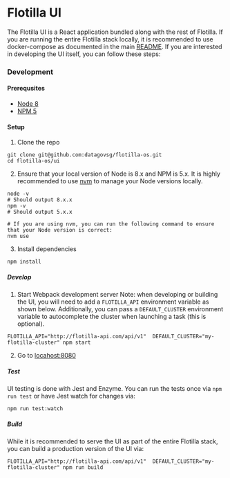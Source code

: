 # Flotilla UI

The Flotilla UI is a React application bundled along with the rest of Flotilla. If you are running the entire Flotilla stack locally, it is recommended to use docker-compose as documented in the main [README](https://github.com/datagovsg/flotilla-os#starting-the-service-locally). If you are interested in developing the UI itself, you can follow these steps:

### Development
#### Prerequsites
- [Node 8](https://nodejs.org/en/)
- [NPM 5](https://www.npmjs.com)

#### Setup
1. Clone the repo

```
git clone git@github.com:datagovsg/flotilla-os.git
cd flotilla-os/ui
```

2. Ensure that your local version of Node is 8.x and NPM is 5.x. It is highly recommended to use [nvm](https://github.com/creationix/nvm) to manage your Node versions locally.

```
node -v
# Should output 8.x.x
npm -v
# Should output 5.x.x

# If you are using nvm, you can run the following command to ensure that your Node version is correct:
nvm use
```

3. Install dependencies

```
npm install
```

##### Develop
1. Start Webpack development server
Note: when developing or building the UI, you will need to add a `FLOTILLA_API` environment variable as shown below. Additionally, you can pass a `DEFAULT_CLUSTER` environment variable to autocomplete the cluster when launching a task (this is optional).

```
FLOTILLA_API="http://flotilla-api.com/api/v1"  DEFAULT_CLUSTER="my-flotilla-cluster" npm start
```

2. Go to [locahost:8080](locahost:8080)

##### Test
UI testing is done with Jest and Enzyme. You can run the tests once via `npm run test` or have Jest watch for changes via:

```
npm run test:watch
```

##### Build
While it is recommended to serve the UI as part of the entire Flotilla stack, you can build a production version of the UI via:

```
FLOTILLA_API="http://flotilla-api.com/api/v1"  DEFAULT_CLUSTER="my-flotilla-cluster" npm run build
```
